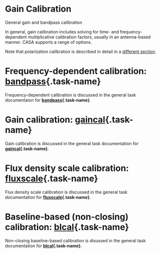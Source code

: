 

# Gain Calibration 

General gain and bandpass calibration

In general, gain calibration includes solving for time- and frequency-dependent multiplicative calibration factors, usually in an antenna-based manner.  CASA supports a range of options.

Note that polarization calibration is described in detail in a [different section](https://casa.nrao.edu/casadocs-devel/stable/calibration-and-visibility-data/synthesis-calibration/instrumental-polarization-calibration).

 

# Frequency-dependent calibration: **[bandpass](https://casa.nrao.edu/casadocs-devel/stable/calibration-and-visibility-data/global-task-list/task_bandpass){.task-name}** 

Frequency-dependent calibration is discussed in the general task documentaion for **[bandpass](https://casa.nrao.edu/casadocs-devel/stable/calibration-and-visibility-data/global-task-list/task_bandpass){.task-name}**.

 

# Gain calibration: **[gaincal](https://casa.nrao.edu/casadocs-devel/stable/calibration-and-visibility-data/global-task-list/task_gaincal){.task-name}** 

Gain calibration is discussed in the general task documentation for **[gaincal](https://casa.nrao.edu/casadocs-devel/stable/calibration-and-visibility-data/global-task-list/task_gaincal){.task-name}**.

 

# Flux density scale calibration: [fluxscale](https://casa.nrao.edu/casadocs-devel/stable/calibration-and-visibility-data/global-task-list/task_fluxscale){.task-name} 

Flux density scale calibration is discussed in the general task documentation for **[fluxscale](https://casa.nrao.edu/casadocs-devel/stable/calibration-and-visibility-data/global-task-list/task_fluxscale){.task-name}**.

 

# Baseline-based (non-closing) calibration: [blcal](https://casa.nrao.edu/casadocs-devel/stable/calibration-and-visibility-data/global-task-list/task_blcal){.task-name} 

Non-closing baseline-based calibration is disussed in the general task documentation for **[blcal](https://casa.nrao.edu/casadocs-devel/stable/calibration-and-visibility-data/global-task-list/task_blcal){.task-name}**.

 

 

 

